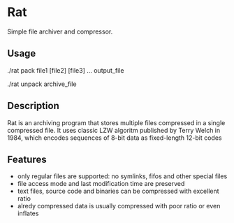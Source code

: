 # Rat
Simple file archiver and compressor.

## Usage
./rat pack file1 [file2] [file3] ... output_file

./rat unpack archive_file

## Description
Rat is an archiving program that stores multiple files compressed in a single compressed file.
It uses classic LZW algoritm published by Terry Welch in 1984, which encodes sequences of 8-bit data as fixed-length 12-bit codes

## Features
* only regular files are supported: no symlinks, fifos and other special files
* file access mode and last modification time are preserved
* text files, source code and binaries can be compressed with excellent ratio
* alredy compressed data is usually compressed with poor ratio or even inflates